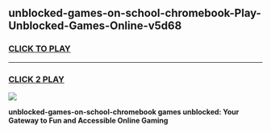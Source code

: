 
## unblocked-games-on-school-chromebook-Play-Unblocked-Games-Online-v5d68
<h3>
<a href="https://premium76.site?title=unblocked-games-on-school-chromebook&ref=24A">CLICK TO PLAY</a></h3>
<hr>

<h3>
<a href="https://premium76.site?title=unblocked-games-on-school-chromebook&ref=24A">CLICK 2 PLAY</a>
  
</h3>

<a href="https://premium76.site?title=unblocked-games-on-school-chromebook&ref=24A"><img src="https://clearcache.store/games.png"></a>


**unblocked-games-on-school-chromebook games unblocked: Your Gateway to Fun and Accessible Online Gaming**
